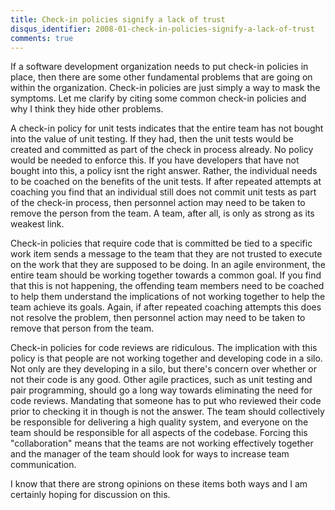 ```yaml
---
title: Check-in policies signify a lack of trust
disqus_identifier: 2008-01-check-in-policies-signify-a-lack-of-trust
comments: true
---
```


If a software development organization needs to put check-in policies in place, then there are some other fundamental problems that are going on within the organization. Check-in policies are just simply a way to mask the symptoms. Let me clarify by citing some common check-in policies and why I think they hide other problems.

A check-in policy for unit tests indicates that the entire team has not bought into the value of unit testing. If they had, then the unit tests would be created and committed as part of the check in process already. No policy would be needed to enforce this. If you have developers that have not bought into this, a policy isnt the right answer. Rather, the individual needs to be coached on the benefits of the unit tests. If after repeated attempts at coaching you find that an individual still does not commit unit tests as part of the check-in process, then personnel action may need to be taken to remove the person from the team. A team, after all, is only as strong as its weakest link.

Check-in policies that require code that is committed be tied to a specific work item sends a message to the team that they are not trusted to execute on the work that they are supposed to be doing. In an agile environment, the entire team should be working together towards a common goal. If you find that this is not happening, the offending team members need to be coached to help them understand the implications of not working together to help the team achieve its goals. Again, if after repeated coaching attempts this does not resolve the problem, then personnel action may need to be taken to remove that person from the team.

Check-in policies for code reviews are ridiculous. The implication with this policy is that people are not working together and developing code in a silo. Not only are they developing in a silo, but there's concern over whether or not their code is any good. Other agile practices, such as unit testing and pair programming, should go a long way towards eliminating the need for code reviews. Mandating that someone has to put who reviewed their code prior to checking it in though is not the answer. The team should collectively be responsible for delivering a high quality system, and everyone on the team should be responsible for all aspects of the codebase. Forcing this "collaboration" means that the teams are not working effectively together and the manager of the team should look for ways to increase team communication.

I know that there are strong opinions on these items both ways and I am certainly hoping for discussion on this.
